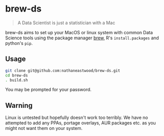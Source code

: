 # brew-ds

> A Data Scientist is just a statistician with a Mac

brew-ds aims to set up your MacOS or linux system with common Data Science tools using the package manager [brew](https://brew.sh/), R's `install.packages` and python's `pip`.

## Usage

```bash
git clone git@github.com:nathaneastwood/brew-ds.git
cd brew-ds
. build.sh
```
You may be prompted for your password.


## Warning

Linux is untested but hopefully doesn't work too terribly. We have no attempted to add any PPAs, portage overlays, AUR packages etc. as you might not want them on your system.


